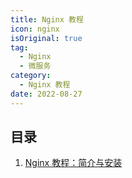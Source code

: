 ```yaml
---
title: Nginx 教程
icon: nginx
isOriginal: true
tag:
  - Nginx
  - 微服务
category:
  - Nginx 教程
date: 2022-08-27
---
```


## 目录

1. [Nginx 教程：简介与安装](intro-install.md)
